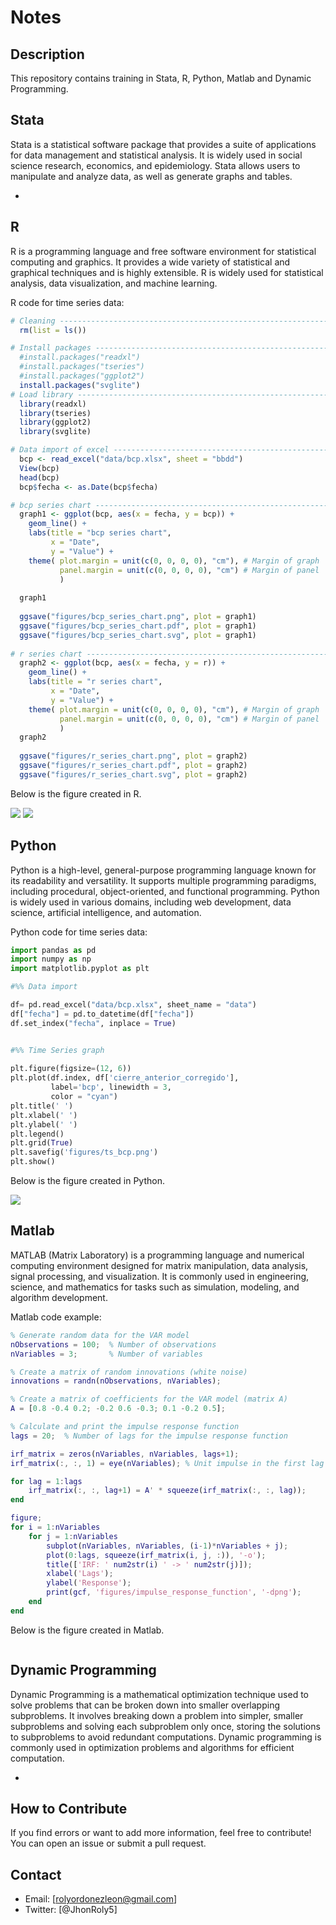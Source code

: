 # Notes

## Description
This repository contains training in Stata, R, Python, Matlab and Dynamic Programming.

## Stata
Stata is a statistical software package that provides a suite of applications for data
management and statistical analysis. It is widely used in social science research, economics, 
and epidemiology. Stata allows users to manipulate and analyze data, 
as well as generate graphs and tables.

-

## R
R is a programming language and free software environment for statistical computing and graphics.
It provides a wide variety of statistical and graphical techniques and is highly extensible. 
R is widely used for statistical analysis, data visualization, and machine learning.

R code for time series data:
```r
# Cleaning ----------------------------------------------------------------
  rm(list = ls())

# Install packages --------------------------------------------------------
  #install.packages("readxl")
  #install.packages("tseries")
  #install.packages("ggplot2")
  install.packages("svglite")
# Load library ------------------------------------------------------------
  library(readxl)
  library(tseries)
  library(ggplot2)
  library(svglite)  

# Data import of excel ----------------------------------------------------
  bcp <- read_excel("data/bcp.xlsx", sheet = "bbdd")
  View(bcp)
  head(bcp)
  bcp$fecha <- as.Date(bcp$fecha)

# bcp series chart --------------------------------------------------------
  graph1 <- ggplot(bcp, aes(x = fecha, y = bcp)) +
    geom_line() +
    labs(title = "bcp series chart",
         x = "Date",
         y = "Value") + 
    theme( plot.margin = unit(c(0, 0, 0, 0), "cm"), # Margin of graph
           panel.margin = unit(c(0, 0, 0, 0), "cm") # Margin of panel
           )
  
  graph1
  
  ggsave("figures/bcp_series_chart.png", plot = graph1)
  ggsave("figures/bcp_series_chart.pdf", plot = graph1)
  ggsave("figures/bcp_series_chart.svg", plot = graph1)
  
# r series chart ----------------------------------------------------------
  graph2 <- ggplot(bcp, aes(x = fecha, y = r)) +
    geom_line() +
    labs(title = "r series chart",
         x = "Date",
         y = "Value") + 
    theme( plot.margin = unit(c(0, 0, 0, 0), "cm"), # Margin of graph
           panel.margin = unit(c(0, 0, 0, 0), "cm") # Margin of panel
           )
  graph2
  
  ggsave("figures/r_series_chart.png", plot = graph2)
  ggsave("figures/r_series_chart.pdf", plot = graph2)
  ggsave("figures/r_series_chart.svg", plot = graph2)
```
Below is the figure created in R.

![](https://github.com/jhonrolyol/boot_camp/blob/master/r/VaR/figures/bcp_series_chart.png)
![](https://github.com/jhonrolyol/boot_camp/blob/master/r/VaR/figures/r_series_chart.png)

## Python 
Python is a high-level, general-purpose programming language known for its readability and versatility.
It supports multiple programming paradigms, including procedural, object-oriented, and functional 
programming. Python is widely used in various domains, including web development, data science,
artificial intelligence, and automation.

Python code for time series data:
```python
import pandas as pd 
import numpy as np
import matplotlib.pyplot as plt

#%% Data import 

df= pd.read_excel("data/bcp.xlsx", sheet_name = "data")
df["fecha"] = pd.to_datetime(df["fecha"])
df.set_index("fecha", inplace = True)


#%% Time Series graph
 
plt.figure(figsize=(12, 6))
plt.plot(df.index, df['cierre_anterior_corregido'],
         label='bcp', linewidth = 3, 
         color = "cyan")
plt.title(' ')
plt.xlabel(' ')
plt.ylabel(' ')
plt.legend()
plt.grid(True)
plt.savefig('figures/ts_bcp.png')
plt.show()

```
Below is the figure created in Python.

![](https://github.com/jhonrolyol/boot_camp/blob/master/python/VaR/figures/ts_bcp.png)


## Matlab 
MATLAB (Matrix Laboratory) is a programming language and numerical computing environment designed
for matrix manipulation, data analysis, signal processing, and visualization. It is commonly used
in engineering, science, and mathematics for tasks such as simulation, modeling, and algorithm development.

Matlab code example:

```matlab
% Generate random data for the VAR model
nObservations = 100;  % Number of observations
nVariables = 3;       % Number of variables

% Create a matrix of random innovations (white noise)
innovations = randn(nObservations, nVariables);

% Create a matrix of coefficients for the VAR model (matrix A)
A = [0.8 -0.4 0.2; -0.2 0.6 -0.3; 0.1 -0.2 0.5];

% Calculate and print the impulse response function
lags = 20;  % Number of lags for the impulse response function

irf_matrix = zeros(nVariables, nVariables, lags+1);
irf_matrix(:, :, 1) = eye(nVariables); % Unit impulse in the first lag

for lag = 1:lags
    irf_matrix(:, :, lag+1) = A' * squeeze(irf_matrix(:, :, lag));
end

figure;
for i = 1:nVariables
    for j = 1:nVariables
        subplot(nVariables, nVariables, (i-1)*nVariables + j);
        plot(0:lags, squeeze(irf_matrix(i, j, :)), '-o');
        title(['IRF: ' num2str(i) ' -> ' num2str(j)]);
        xlabel('Lags');
        ylabel('Response');
        print(gcf, 'figures/impulse_response_function', '-dpng');
    end
end

```

Below is the figure created in Matlab.

![]()



## Dynamic Programming
Dynamic Programming is a mathematical optimization technique used to solve problems that can be broken
down into smaller overlapping subproblems. It involves breaking down a problem into simpler, smaller
subproblems and solving each subproblem only once, storing the solutions to subproblems to avoid
redundant computations. Dynamic programming is commonly used in optimization problems and algorithms
for efficient computation.


-


## How to Contribute
If you find errors or want to add more information, feel free
to contribute! You can open an issue or submit a pull request.

## Contact
- Email: [rolyordonezleon@gmail.com]
- Twitter: [@JhonRoly5]
